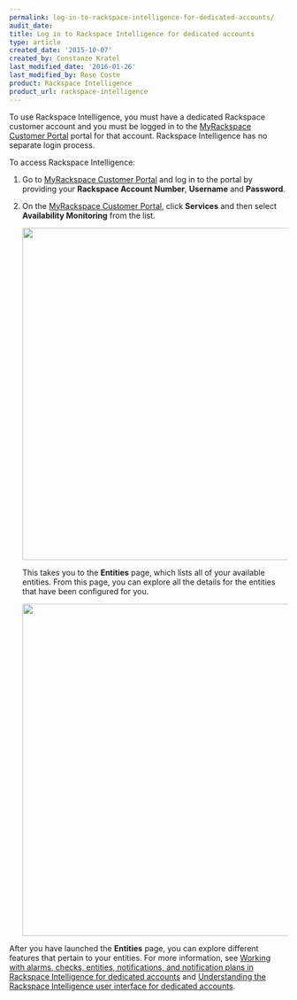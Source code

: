 ```yaml
---
permalink: log-in-to-rackspace-intelligence-for-dedicated-accounts/
audit_date:
title: Log in to Rackspace Intelligence for dedicated accounts
type: article
created_date: '2015-10-07'
created_by: Constanze Kratel
last_modified_date: '2016-01-26'
last_modified_by: Rose Coste
product: Rackspace Intelligence
product_url: rackspace-intelligence
---
```


To use Rackspace Intelligence, you must have a dedicated Rackspace
customer account and you must be logged in to the
[MyRackspace Customer Portal](https://my.rackspace.com) portal for that account.
Rackspace Intelligence has no separate login process.

To access Rackspace Intelligence:

1.  Go to [MyRackspace Customer Portal](https://my.rackspace.com) and log in to the portal by
    providing your **Rackspace Account Number**, **Username** and
    **Password**.

2.  On the [MyRackspace Customer Portal](https://my.rackspace.com), click **Services** and then
    select **Availability Monitoring** from the list.

    <img src="{% asset_path rackspace-intelligence/log-in-to-rackspace-intelligence-for-dedicated-accounts/Myrack1.png %}" width="600" />

    This takes you to the **Entities** page, which lists all of your
    available entities. From this page, you can explore all the details
    for the entities that have been configured for you.

    <img src="{% asset_path rackspace-intelligence/log-in-to-rackspace-intelligence-for-dedicated-accounts/Entity%20List1.png %}" width="600" />

After you have launched the **Entities** page, you can explore different
features that pertain to your entities. For more information, see
[Working with alarms, checks, entities, notifications, and notification
plans in Rackspace Intelligence for dedicated
accounts](/how-to/working-with-alarms-checks-entities-notifications-and-notification-plans-in-rackspace)
and [Understanding the Rackspace Intelligence user interface for
dedicated
accounts](/how-to/understanding-the-rackspace-intelligence-user-interface-for-dedicated-accounts).
